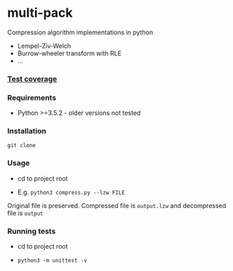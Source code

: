 # multi-pack

Compression algorithm implementations in python

- Lempel-Ziv-Welch
- Burrow-wheeler transform with RLE
- ...

### [Test coverage](http://htmlpreview.github.io/?https://github.com/je-l/multi-pack/blob/master/docs/coverage-report/index.html)

### Requirements
* Python >=3.5.2 - older versions not tested

### Installation
`git clone`

### Usage
* cd to project root

* E.g. `python3 compress.py --lzw FILE`

Original file is preserved. Compressed file is `output.lzw` and decompressed
file is `output`

### Running tests

* cd to project root

* `python3 -m unittest -v`
